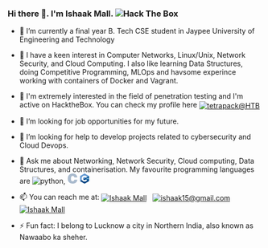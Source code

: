 ### Hi there 👋. I'm Ishaak Mall. <img src="http://www.hackthebox.eu/badge/image/119188" alt="Hack The Box">
<!--
**ishaak15/ishaak15** is a ✨ _special_ ✨ repository because its `README.md` (this file) appears on your GitHub profile.

Here are some ideas to get you started:

-->

- 🔭 I’m currently a final year B. Tech CSE student in Jaypee University of Engineering and Technology
- 🌱 I have a keen interest in Computer Networks, Linux/Unix, Network Security, and Cloud Computing. I also like learning Data Structures, doing Competitive Programming, MLOps and havsome experince working with containers of Docker and Vagrant. 
- 🔐 I'm extremely interested in the field of penetration testing and I'm active on HacktheBox. You can check my profile here 
<a href="https://www.hackthebox.eu/profile/119188" target="blank"><img align="center" src="https://miro.medium.com/max/400/1*UnSY7Y3WYHy5TKkUqj6XOA.jpeg" alt="tetrapack@HTB" height="20" width="20" /></a>

- 👯 I’m looking for job opportunities for my future.
- 🤔 I’m looking for help to develop projects related to cybersecurity and Cloud Devops.
- 💬 Ask me about Networking, Network Security, Cloud computing, Data Structures, and containerisation. My favourite programming languages are <img src="https://upload.wikimedia.org/wikipedia/commons/0/0a/Python.svg" alt="python" width="20" height="20"/>, <img src="https://github.com/devicons/devicon/blob/master/icons/c/c-original.svg" alt="c" width="20" height="20"/> <img src="https://github.com/devicons/devicon/blob/master/icons/cplusplus/cplusplus-original.svg" alt="cpp" width="20" height="20"/> 
- 📫 You can reach me at: <a href="https://www.linkedin.com/in/ishaak-mall-2034a/" target="blank"><img align="center" src="https://cdn.jsdelivr.net/npm/simple-icons@3.0.1/icons/linkedin.svg" alt="Ishaak Mall" height="20" width="20" /></a> &nbsp;
<a href="mailto:ishaak15@gmail.com" target="blank"><img align="center" src="https://cdn.jsdelivr.net/npm/simple-icons@3.0.1/icons/gmail.svg" alt="ishaak15@gmail.com" height="20" width="20" /></a>
<a href="https://www.instagram.com/_fireheart15_/" target="blank"><img align="center" src="https://cdn.jsdelivr.net/npm/simple-icons@3.0.1/icons/instagram.svg" alt="Ishaak Mall" height="20" width="20" /></a>
- ⚡ Fun fact: I belong to Lucknow a city in Northern India, also known as Nawaabo ka sheher.

